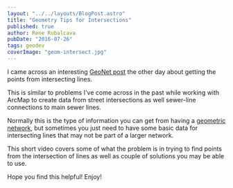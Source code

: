 ```yaml
---
layout: "../../layouts/BlogPost.astro"
title: "Geometry Tips for Intersections"
published: true
author: Rene Rubalcava
pubDate: "2016-07-26"
tags: geodev
coverImage: "geom-intersect.jpg"
---
```


I came across an interesting [GeoNet post](https://geonet.esri.com/thread/180187) the other day about getting the points from intersecting lines.

This is similar to problems I've come across in the past while working with ArcMap to create data from street intersections as well sewer-line connections to main sewer lines.

Normally this is the type of information you can get from having a [geometric network](http://desktop.arcgis.com/en/arcmap/10.3/manage-data/geometric-networks/managing-a-geometric-network.htm), but sometimes you just need to have some basic data for intersecting lines that may not be part of a larger network.

This short video covers some of what the problem is in trying to find points from the intersection of lines as well as couple of solutions you may be able to use.

<lite-youtube videoid="q1T1thsML2g"></lite-youtube>

Hope you find this helpful! Enjoy!
